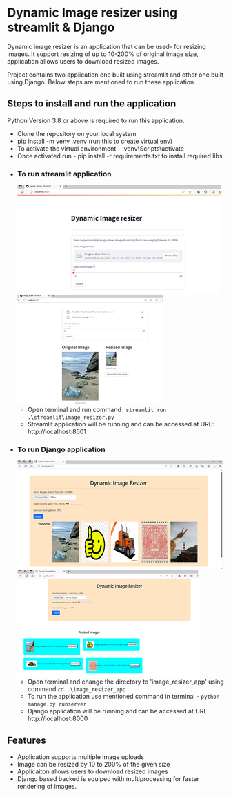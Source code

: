 # Dynamic Image resizer using streamlit & Django
Dynamic image resizer is an application that can be used- for resizing images.
It support resizing of up to 10-200% of original image size, application allows users
to download resized images. 

Project contains two application one built using streamlit and other one built using Django.
Below steps are mentioned to run these application

## Steps to install and run the application
Python Version 3.8 or above is required to run this application.

- Clone the repository on your local system
- pip install -m venv .venv (run this to create virtual env)
- To activate the virtual environment - .venv\Scripts\activate
- Once activated run - pip install -r requirements.txt to install required libs
- ### To run streamlit application 
    ![alt text](image_resizer_app/static/img/stream-3.png)
    ![alt text](image_resizer_app/static/img/stream-4.png)
  - Open terminal and run command ``` streamlit run .\streamlit\image_resizer.py```
  - Streamlit application will be running and can be accessed at URL: http://localhost:8501
- ### To run Django application
    ![alt text](image_resizer_app/static/img/stream-1.png)
    ![alt text](image_resizer_app/static/img/stream-2.png)
  - Open terminal and change the directory to 'image_resizer_app' using command ```cd .\image_resizer_app```
  - To run the application use mentioned command in terminal - ```python manage.py runserver```
  - Django application will be running and can be accessed at URL: http://localhost:8000

## Features

- Application supports multiple image uploads
- Image can be resized by 10 to 200% of the given size
- Applicaiton allows users to download resized images
- Django based backed is equiped with multiprocessing for faster rendering of images.